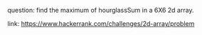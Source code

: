 question: find the maximum of hourglassSum in a 6X6  2d array. 

link: https://www.hackerrank.com/challenges/2d-array/problem
